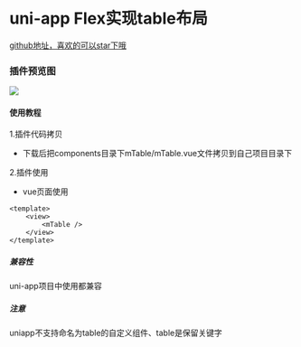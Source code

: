 # uni-app Flex实现table布局

[github地址，喜欢的可以star下哦](https://github.com/xiaowang1314/uniapp-plugin-collections/blob/master/markdowns/table.md)

### 插件预览图
![](https://github.com/xiaowang1314/u-validcode/blob/master/static/table.png)

#### 使用教程

1.插件代码拷贝

- 下载后把components目录下mTable/mTable.vue文件拷贝到自己项目目录下


2.插件使用

- vue页面使用

```
<template>
	<view>
		<mTable />
	</view>	
</template>
```


##### 兼容性
uni-app项目中使用都兼容

##### 注意
uniapp不支持命名为table的自定义组件、table是保留关键字